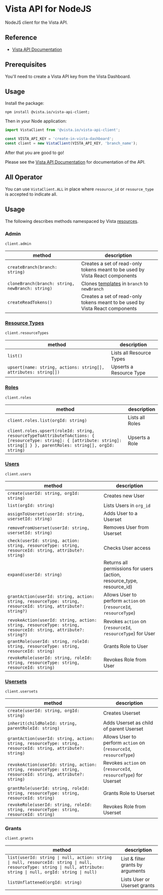 
# Vista API for NodeJS

NodeJS client for the Vista API.

## Reference

- [Vista API Documentation](https://docs.govista.io/api/)

## Prerequisites

You'll need to create a Vista API key from the Vista Dashboard.

## Usage

Install the package:

```
npm install @vista.io/vista-api-client;
```

Then in your Node application:

```js
import VistaClient from '@vista.io/vista-api-client';

const VISTA_API_KEY = 'create-in-vista-dashboard';
const client = new VistaClient(VISTA_API_KEY, 'branch_name');
```

After that you are good to go!

Please see the [Vista API Documentation](https://docs.govista.io/api/) for documentation of the API.

## All Operator
You can use `VistaClient.ALL` in place where `resource_id` or `resource_type` is accepted to indicate all.

## Usage
The following describes methods namespaced by Vista [resources](https://docs.govista.io/Concepts/Terminology).


### Admin
`client.admin`

| method | description |
|--------|-------------|
| `createBranch(branch: string)`| Creates a set of read-only tokens meant to be used by Vista React components    |
| `cloneBranch(branch: string, newBranch: string)`| Clones [templates](https://docs.govista.io/Concepts/Terminology#permission-template) in `branch` to `newBranch`    |
| `createReadTokens()`| Creates a set of read-only tokens meant to be used by Vista React components    |


### [Resource Types](https://docs.govista.io/Concepts/Terminology#resource)
`client.resourceTypes`

| method | description |
|--------|-------------|
| `list()`       | Lists all Resource Types         |
| `upsert(name: string, actions: string[], attributes: string[])`       | Upserts a Resource Type |

### [Roles](https://docs.govista.io/Concepts/Terminology#role)
`client.roles`

| method | description |
|--------|-------------|
| `client.roles.list(orgId: string)`       | Lists all Roles         |
| `client.roles.upsert(roleId: string, resourceTypeToAttributeToActions: { [resourceType: string]: { [attribute: string]: string[] } }, parentRoles: string[], orgId: string)`      | Upserts a Role        |


### [Users](https://docs.govista.io/Concepts/Terminology#user)
`client.users`

| method | description |
|--------|-------------|
| `create(userId: string, orgId: string)`       | Creates new User         |
| `list(orgId: string)`| Lists Users in `org_id`  |
| `assignToUserset(userId: string, usersetId: string)`       | Adds User to a Userset         |
| `removeFromUserset(userId: string, usersetId: string)`       | Removes User from Userset         |
| `check(userId: string, action: string, resourceType: string, resourceId: string, attribute?: string)`       | Checks User access         |
| `expand(userId: string)`       | Returns all permissions for users (action, resource_type, resource_id)         |
| `grantAction(userId: string, action: string, resourceType: string, resourceId: string, attribute?: string?)`       | Allows User to perform `action` on (`resourceId`, `resourceType`)        |
| `revokeAction(userId: string, action: string, resourceType: string, resourceId: string, attribute?: string?)`       | Revokes `action` on (`resourceId`, `resourceType`) for User       |
| `grantRole(userId: string, roleId: string, resourceType: string, resourceId: string)`       | Grants Role to User         |
| `revokeRole(userId: string, roleId: string, resourceType: string, resourceId: string)`       | Revokes Role from User         |


### [Usersets](https://docs.govista.io/Concepts/Terminology#userset)
`client.usersets`

| method | description |
|--------|-------------|
| `create(userId: string, orgId: string)`       | Creates Userset         |
| `inherit(childRoleId: string, parentRoleId: string)`       | Adds Userset as child of parent Userset         |
| `grantAction(userId: string, action: string, resourceType: string, resourceId: string, attribute?: string)`       | Allows User to perform `action` on (`resourceId`, `resourceType`)       |
| `revokeAction(userId: string, action: string, resourceType: string, resourceId: string, attribute?: string)`       | Revokes `action` on (`resourceId`, `resourceType`) for Userset      |
| `grantRole(userId: string, roleId: string, resourceType: string, resourceId: string)`       | Grants Role to Userset         |
| `revokeRole(userId: string, roleId: string, resourceType: string, resourceId: string)`       | Revokes Role from Userset         |


### Grants
`client.grants`

| method | description |
|--------|-------------|
| `list(userId: string \| null, action: string \| null, resourceId: string \| null, resourceType: string \| null, attribute: string \| null, orgId: string \| null)`| List & filter grants by arguments  |
| `listUnflattened(orgId: string)`| Lists User or Userset grants  |
